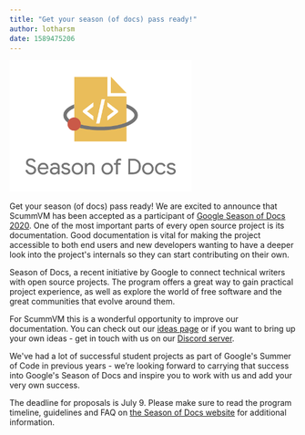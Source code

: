 ```yaml
---
title: "Get your season (of docs) pass ready!"
author: lotharsm
date: 1589475206
---
```


![GSoC Logo](/data/news/GSoD2020Logo.png)

Get your season (of docs) pass ready! We are excited to announce that ScummVM has been accepted as a participant of [Google Season of Docs 2020](https://developers.google.com/season-of-docs). One of the most important parts of every open source project is its documentation. Good documentation is vital for making the project accessible to both end users and new developers wanting to have a deeper look into the project's internals so they can start contributing on their own.

Season of Docs, a recent initiative by Google to connect technical writers with open source projects. The program offers a great way to gain practical project experience, as well as explore the world of free software and the great communities that evolve around them. 

For ScummVM this is a wonderful opportunity to improve our documentation. You can check out our [ideas page](https://wiki.scummvm.org/index.php?title=Season_of_Docs/GSoD_Ideas) or if you want to bring up your own ideas - get in touch with us on our [Discord server](https://discord.gg/BrAxEQ).

We've had a lot of successful student projects as part of Google's Summer of Code in previous years - we’re looking forward to carrying that success into Google's Season of Docs and inspire you to work with us and add your very own success.

The deadline for proposals is July 9. Please make sure to read the program timeline, guidelines and FAQ on [the Season of Docs website](https://developers.google.com/season-of-docs)  for additional information.